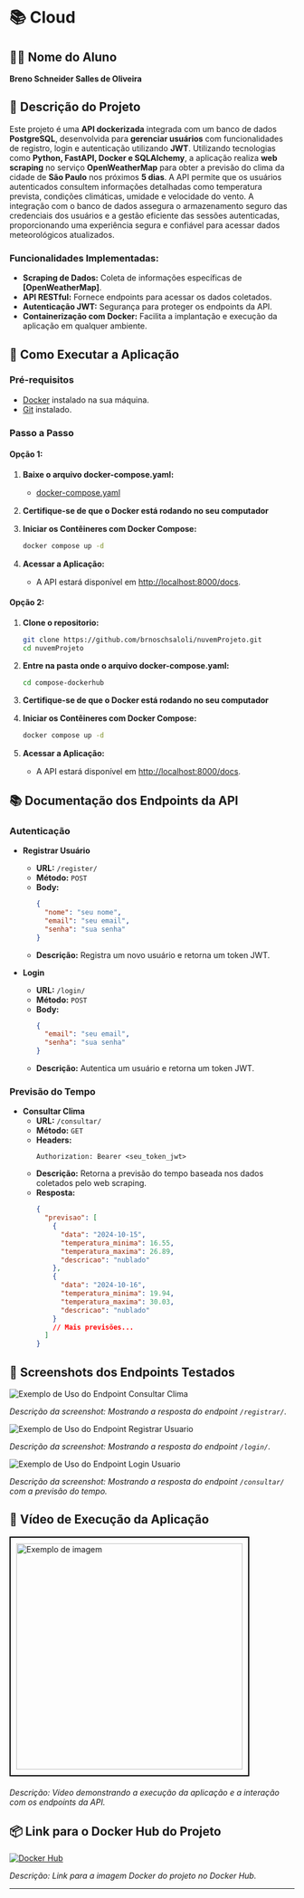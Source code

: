 # 📚 Cloud

## 👨‍🎓 Nome do Aluno
**Breno Schneider Salles de Oliveira**

## 📝 Descrição do Projeto
Este projeto é uma **API dockerizada** integrada com um banco de dados **PostgreSQL**, desenvolvida para **gerenciar usuários** com funcionalidades de registro, login e autenticação utilizando **JWT**. Utilizando tecnologias como **Python, FastAPI, Docker e SQLAlchemy**, a aplicação realiza **web scraping** no serviço **OpenWeatherMap** para obter a previsão do clima da cidade de **São Paulo** nos próximos **5 dias**. A API permite que os usuários autenticados consultem informações detalhadas como temperatura prevista, condições climáticas, umidade e velocidade do vento. A integração com o banco de dados assegura o armazenamento seguro das credenciais dos usuários e a gestão eficiente das sessões autenticadas, proporcionando uma experiência segura e confiável para acessar dados meteorológicos atualizados.

### **Funcionalidades Implementadas:**
- **Scraping de Dados:** Coleta de informações específicas de **[OpenWeatherMap]**.
- **API RESTful:** Fornece endpoints para acessar os dados coletados.
- **Autenticação JWT:** Segurança para proteger os endpoints da API.
- **Containerização com Docker:** Facilita a implantação e execução da aplicação em qualquer ambiente.

## 🚀 Como Executar a Aplicação

### **Pré-requisitos**
- [Docker](https://www.docker.com/get-started) instalado na sua máquina.
- [Git](https://git-scm.com/downloads) instalado.

### **Passo a Passo**

#### **Opção 1:**

1. **Baixe o arquivo docker-compose.yaml:** 

    <div style="margin-top:15px;"></div>

    - [docker-compose.yaml](compose-dockerhub/docker-compose.yaml)

    <div style="margin-top:15px;"></div>

2. **Certifique-se de que o Docker está rodando no seu computador**

<div style="margin-top:15px;"></div>

3. **Iniciar os Contêineres com Docker Compose:**

    <div style="margin-top:15px;"></div>

    ```bash
    docker compose up -d
    ```

<div style="margin-top:15px;"></div>

4. **Acessar a Aplicação:**

    <div style="margin-top:15px;"></div>

    - A API estará disponível em [http://localhost:8000/docs](http://localhost:8000/docs).


#### **Opção 2:**

1. **Clone o repositorio:** 

    <div style="margin-top:15px;"></div>

    ```bash
    git clone https://github.com/brnoschsaloli/nuvemProjeto.git
    cd nuvemProjeto
   ```
2. **Entre na pasta onde o arquivo docker-compose.yaml:** 

    <div style="margin-top:15px;"></div>

    ```bash
    cd compose-dockerhub
   ```
3. **Certifique-se de que o Docker está rodando no seu computador**

<div style="margin-top:15px;"></div>

4. **Iniciar os Contêineres com Docker Compose:**

    <div style="margin-top:15px;"></div>

    ```bash
    docker compose up -d
    ```

<div style="margin-top:15px;"></div>

5. **Acessar a Aplicação:**

    <div style="margin-top:15px;"></div>

    - A API estará disponível em [http://localhost:8000/docs](http://localhost:8000/docs).

## 📚 Documentação dos Endpoints da API

### **Autenticação**
- **Registrar Usuário**
  - **URL:** `/register/`
  - **Método:** `POST`
  - **Body:**
    ```json
    {
      "nome": "seu nome",
      "email": "seu email",
      "senha": "sua senha"
    }
    ```
  - **Descrição:** Registra um novo usuário e retorna um token JWT.

- **Login**
  - **URL:** `/login/`
  - **Método:** `POST`
  - **Body:**
    ```json
    {
      "email": "seu email",
      "senha": "sua senha"
    }
    ```
  - **Descrição:** Autentica um usuário e retorna um token JWT.

### **Previsão do Tempo**
- **Consultar Clima**
  - **URL:** `/consultar/`
  - **Método:** `GET`
  - **Headers:**
    ```
    Authorization: Bearer <seu_token_jwt>
    ```
  - **Descrição:** Retorna a previsão do tempo baseada nos dados coletados pelo web scraping.
  - **Resposta:**
    ```json
    {
      "previsao": [
        {
          "data": "2024-10-15",
          "temperatura_minima": 16.55,
          "temperatura_maxima": 26.89,
          "descricao": "nublado"
        },
        {
          "data": "2024-10-16",
          "temperatura_minima": 19.94,
          "temperatura_maxima": 30.03,
          "descricao": "nublado"
        }
        // Mais previsões...
      ]
    }
    ```

## 📸 Screenshots dos Endpoints Testados
![Exemplo de Uso do Endpoint Consultar Clima](./screenshots/registrar_usuario.png)

*Descrição da screenshot: Mostrando a resposta do endpoint `/registrar/`.*

![Exemplo de Uso do Endpoint Registrar Usuario](./screenshots/login_usuario.png)

*Descrição da screenshot: Mostrando a resposta do endpoint `/login/`.*

![Exemplo de Uso do Endpoint Login Usuario](./screenshots/consulta_clima.png)

*Descrição da screenshot: Mostrando a resposta do endpoint `/consultar/` com a previsão do tempo.*


## 🎥 Vídeo de Execução da Aplicação

<a href="https://youtu.be/Z46RP-SC9Jo" style="display: block; border: 2px solid black; padding: 10px; width: fit-content; margin-bottom: 20px; ">
    <img src="screenshots/video_thumbnail.png" alt="Exemplo de imagem" width="400" style="display: block; max-width: 100%; height: auto;">
</a>

*Descrição: Vídeo demonstrando a execução da aplicação e a interação com os endpoints da API.*

## 📦 Link para o Docker Hub do Projeto
[![Docker Hub](https://img.shields.io/badge/Docker_Hub-Repository-blue)](https://hub.docker.com/r/brnoschsaloli/nuvemprojeto)

*Descrição: Link para a imagem Docker do projeto no Docker Hub.*

---
